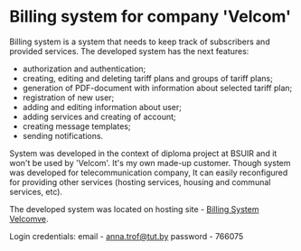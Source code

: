 # Billing system for company 'Velcom'

Billing system is a system that needs to keep track of subscribers and provided services.
The developed system has the next features:
* authorization and authentication;
* creating, editing and deleting tariff plans and groups of tariff plans;
* generation of PDF-document with information about selected tariff plan;
* registration of new user;
* adding and editing information about user;
* adding services and creating of account;
* creating message templates;
* sending notifications.

System was developed in the context of diploma project at BSUIR and it won't be used by 'Velcom'. It's my own made-up customer. Though system was developed for telecommunication company, It can easily reconfigured for providing other services (hosting services, housing and communal services, etc).

The developed system was located on hosting site - [Billing System Velcomve](https://velcom-billing-system.000webhostapp.com/).

Login credentials:
email - anna.trof@tut.by
password - 766075
